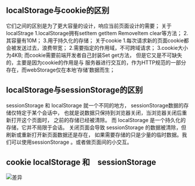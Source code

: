 ## localStorage与cookie的区别
它们之间的区别是为了更大容量的设计，响应当前页面设计的需要；
关于localStrage
1.localStorage拥有setItem getItem RemoveItem clear等方法；
2.其容量有10M；
3.用于持久化的存储；
关于cookie
1.每次请求新的页面cookie都会被发送过去，浪费带宽；
2.需要指定的作用域，不可跨域请求；
3.cookie大小为4KB;
而cookie需要前端开发者自己封装Set get方法，
但是它又是不可缺失的，主要是因为cookie的作用是与
服务器进行交互的，作为HTTP规范的一部分存在，而webStorage仅在本地‘存储’数据而生；

## localStorage与sessionStorage的区别
sessionStorage 和 localStorage 就一个不同的地方， sessionStorage数据的存储仅特定于某个会话中，
也就是说数据只保持到浏览器关闭，当浏览器关闭后重新打开这个页面时， 之前的存储已经被清除。
而 localStorage 是一个持久化的存储，它并不局限于会话。
关闭页面会导致 sessionStorage 的数据被清除，但刷新或重新打开新页面数据还是存在，
如果需要存储的只是少量的临时数据。我们可以使用sessionStorage 。或者做页面间的小交互。

## cookie localStorage 和　sessionStorage
![差异](http://a1.qpic.cn/psb?/V116o6aP3hvTPH/.uJr34deG*I80SVafbzMB2T4Z4bzo37xApiykYUI6*I!/b/dLEAAAAAAAAA&bo=OgMgAQAAAAADBzo!&rf=viewer_4)
